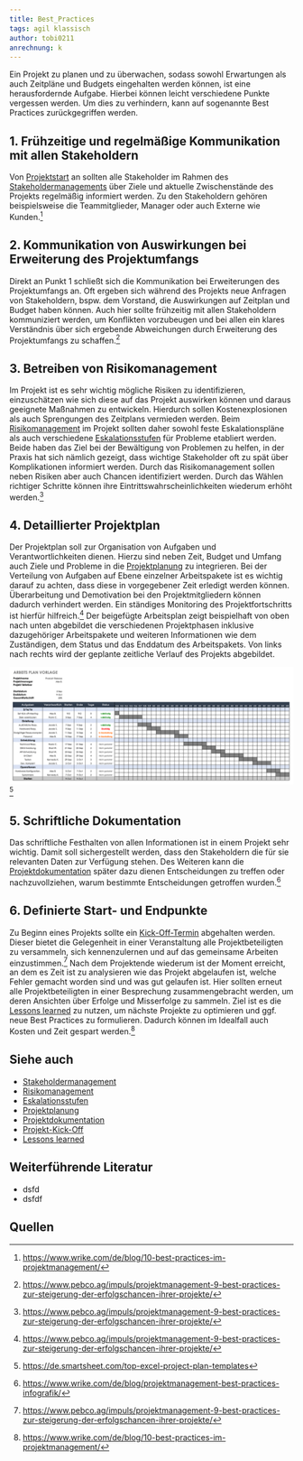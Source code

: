 ```yaml
---
title: Best_Practices
tags: agil klassisch
author: tobi0211
anrechnung: k
---
```


Ein Projekt zu planen und zu überwachen, sodass sowohl Erwartungen als auch Zeitpläne und Budgets eingehalten werden können, ist eine herausfordernde Aufgabe. Hierbei können leicht verschiedene Punkte vergessen werden. Um dies zu verhindern, kann auf sogenannte Best Practices zurückgegriffen werden.

## 1. Frühzeitige und regelmäßige Kommunikation mit allen Stakeholdern
Von [Projektstart](Projektstart.md) an sollten alle Stakeholder im Rahmen des [Stakeholdermanagements](Stakeholdermanagement.md) über Ziele und aktuelle Zwischenstände des Projekts regelmäßig informiert werden. Zu den Stakeholdern gehören beispielsweise die Teammitglieder, Manager oder auch Externe wie Kunden.[^1] 

## 2. Kommunikation von Auswirkungen bei Erweiterung des Projektumfangs
Direkt an Punkt 1 schließt sich die Kommunikation bei Erweiterungen des Projektumfangs an. Oft ergeben sich während des Projekts neue Anfragen von Stakeholdern, bspw. dem Vorstand, die Auswirkungen auf Zeitplan und Budget haben können. Auch hier sollte frühzeitig mit allen Stakeholdern kommuniziert werden, um Konflikten vorzubeugen und bei allen ein klares Verständnis über sich ergebende Abweichungen durch Erweiterung des Projektumfangs zu schaffen.[^2] 

## 3. Betreiben von Risikomanagement
Im Projekt ist es sehr wichtig mögliche Risiken zu identifizieren, einzuschätzen wie sich diese auf das Projekt auswirken können und daraus geeignete Maßnahmen zu entwickeln. Hierdurch sollen Kostenexplosionen als auch Sprengungen des Zeitplans vermieden werden. Beim [Risikomanagement](Risikomanagement.md) im Projekt sollten daher sowohl feste Eskalationspläne als auch verschiedene [Eskalationsstufen](Eskalationsstufen.md) für Probleme etabliert werden. Beide haben das Ziel bei der Bewältigung von Problemen zu helfen, in der Praxis hat sich nämlich gezeigt, dass wichtige Stakeholder oft zu spät über Komplikationen informiert werden. Durch das Risikomanagement sollen neben Risiken aber auch Chancen identifiziert werden. Durch das Wählen richtiger Schritte können ihre Eintrittswahrscheinlichkeiten wiederum erhöht werden.[^2] 

## 4. Detaillierter Projektplan
Der Projektplan soll zur Organisation von Aufgaben und Verantwortlichkeiten dienen. Hierzu sind neben Zeit, Budget und Umfang auch Ziele und Probleme in die [Projektplanung](Projektplanung.md) zu integrieren. Bei der Verteilung von Aufgaben auf Ebene einzelner Arbeitspakete ist es wichtig darauf zu achten, dass diese in vorgegebener Zeit erledigt werden können. Überarbeitung und Demotivation bei den Projektmitgliedern können dadurch verhindert werden. Ein ständiges Monitoring des Projektfortschritts ist hierfür hilfreich.[^2]
Der beigefügte Arbeitsplan zeigt beispielhaft von oben nach unten abgebildet die verschiedenen Projektphasen inklusive dazugehöriger Arbeitspakete und weiteren Informationen wie dem Zuständigen, dem Status und das Enddatum des Arbeitspakets. Von links nach rechts wird der geplante zeitliche Verlauf des Projekts abgebildet.

![IC-Work-Plan-Template-GERMAN.png](Best_Practices/IC-Work-Plan-Template-GERMAN.png)[^3]

## 5. Schriftliche Dokumentation
Das schriftliche Festhalten von allen Informationen ist in einem Projekt sehr wichtig. Damit soll sichergestellt werden, dass den Stakeholdern die für sie relevanten Daten zur Verfügung stehen. Des Weiteren kann die [Projektdokumentation](Projektdokumentation.md) später dazu dienen Entscheidungen zu treffen oder nachzuvollziehen, warum bestimmte Entscheidungen getroffen wurden.[^4] 

## 6. Definierte Start- und Endpunkte
Zu Beginn eines Projekts sollte ein [Kick-Off-Termin](Projekt_Kick_Off.md) abgehalten werden. Dieser bietet die Gelegenheit in einer Veranstaltung alle Projektbeteiligten zu versammeln, sich kennenzulernen und auf das gemeinsame Arbeiten einzustimmen.[^2] Nach dem Projektende wiederum ist der Moment erreicht, an dem es Zeit ist zu analysieren wie das Projekt abgelaufen ist, welche Fehler gemacht worden sind und was gut gelaufen ist. Hier sollten erneut alle Projektbeteiligten in einer Besprechung zusammengebracht werden, um deren Ansichten über Erfolge und Misserfolge zu sammeln. Ziel ist es die [Lessons learned](Lessons_Learned.md) zu nutzen, um nächste Projekte zu optimieren und ggf. neue Best Practices zu formulieren. Dadurch können im Idealfall auch Kosten und Zeit gespart werden.[^1]

## Siehe auch

* [Stakeholdermanagement](Stakeholdermanagement.md)
* [Risikomanagement](Risikomanagement.md)
* [Eskalationsstufen](Eskalationsstufen.md)
* [Projektplanung](Projektplanung.md)
* [Projektdokumentation](Projektdokumentation.md)
* [Projekt-Kick-Off](Projekt_Kick_Off.md)
* [Lessons learned](Lessons_Learned.md)

## Weiterführende Literatur

* dsfd
* dsfdf


## Quellen

[^1]: https://www.wrike.com/de/blog/10-best-practices-im-projektmanagement/
[^2]: https://www.pebco.ag/impuls/projektmanagement-9-best-practices-zur-steigerung-der-erfolgschancen-ihrer-projekte/ 
[^3]: https://de.smartsheet.com/top-excel-project-plan-templates 
[^4]: https://www.wrike.com/de/blog/projektmanagement-best-practices-infografik/

